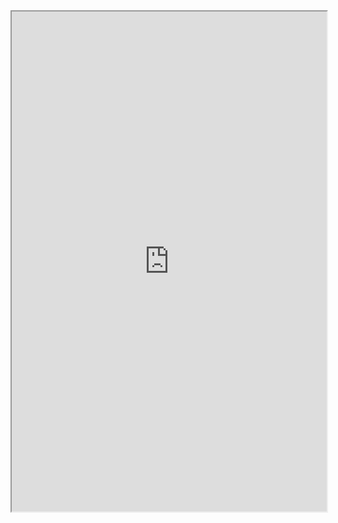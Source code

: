 <iframe width="100%" height="800" src="https://app.Lumi.education/run/B8TUjK" allowfullscreen allow="geolocation *; autoplay; encrypted-media"></iframe>


